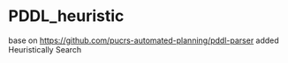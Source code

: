 # PDDL_heuristic
base on https://github.com/pucrs-automated-planning/pddl-parser
added Heuristically Search
